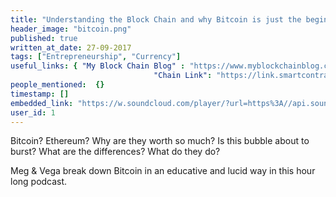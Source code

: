 ```yaml
---
title: "Understanding the Block Chain and why Bitcoin is just the beginning"
header_image: "bitcoin.png"
published: true
written_at_date: 27-09-2017
tags: ["Entrepreneurship", "Currency"]
useful_links: { "My Block Chain Blog" : "https://www.myblockchainblog.com/", 
								"Chain Link": "https://link.smartcontract.com" }
people_mentioned:  {}
timestamp: []
embedded_link: "https://w.soundcloud.com/player/?url=https%3A//api.soundcloud.com/tracks/344533994"
user_id: 1
---
```


Bitcoin?  Ethereum?  Why are they worth so much?  Is this bubble about to burst?  What are the differences?  What do they do?

Meg & Vega break down Bitcoin in an educative and lucid way in this hour long podcast.  

